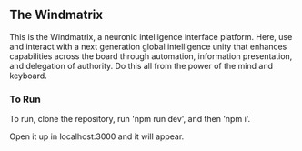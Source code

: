 ## The Windmatrix

This is the Windmatrix, a neuronic intelligence interface platform. Here, use and interact with a next generation global intelligence unity that enhances capabilities across the board through automation, information presentation, and delegation of authority. Do this all from the power of the mind and keyboard.

### To Run

To run, clone the repository, run 'npm run dev', and then 'npm i'.

Open it up in localhost:3000 and it will appear.
